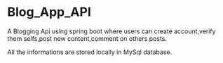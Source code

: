 # Blog_App_API

A Blogging Api using spring boot where users can create account,verify them selfs,post new content,comment on others posts.

All the informations are stored locally in MySql database.
